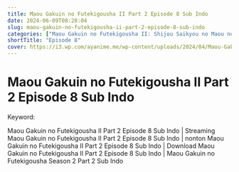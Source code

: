 ```yaml
---
title: Maou Gakuin no Futekigousha II Part 2 Episode 8 Sub Indo
date: 2024-06-09T08:28:04
slug: maou-gakuin-no-futekigousha-ii-part-2-episode-8-sub-indo
categories: ["Maou Gakuin no Futekigousha II: Shijou Saikyou no Maou no Shiso, Tensei shite Shison-tachi no Gakkou e Kayou Part 2"]
shortTitle: "Episode 8"
cover: https://i3.wp.com/ayanime.me/wp-content/uploads/2024/04/Maou-Gakuin-no-Futekigousha-II-Part-2-768x1065-1.jpg
---
```


# Maou Gakuin no Futekigousha II Part 2 Episode 8 Sub Indo

<iframe-loader iframe-src1="https://play.ayanime.me/include/fluidplayer/fluidplayer.php?VideoSrc1=https%3A%2F%2Fdrive.google.com%2Ffile%2Fd%2F1Jc77nj6NvnEq5jQJ40tQ3F0dG5NMYSQi%2Fpreview&VideoType1=video%2Fmp4&VideoQuality1=480p&VideoSrc2=https%3A%2F%2Fdrive.google.com%2Ffile%2Fd%2F18lPf3yB99INwK9WSSeQ5JlM5NiSQNLWC%2Fpreview&VideoType2=video%2Fmp4&VideoQuality2=720p&VideoSrc3=https%3A%2F%2Fdrive.google.com%2Ffile%2Fd%2F1FqPcygRY7ZBEONlOQanW36IAqJ_wDW4A%2Fpreview&VideoType3=video%2Fmp4&VideoQuality3=1080p&VideoSrc4=&VideoType4=&VideoQuality4=&VideoPoster=&VideoTrack1=&kind1=subtitles&srclang1=id&label1=Indonesia&default1=default&VideoTrack2=&kind2=&srclang2=&label2=&player=fluid+player&server=Drive+API&api=&width=100%25&height=900px" iframe-src2="https://drive.google.com/file/d/1FqPcygRY7ZBEONlOQanW36IAqJ_wDW4A/preview"></iframe-loader>

Keyword:
<p>Maou Gakuin no Futekigousha II Part 2 Episode 8 Sub Indo | Streaming Maou Gakuin no Futekigousha II Part 2 Episode 8 Sub Indo | nonton Maou Gakuin no Futekigousha II Part 2 Episode 8 Sub Indo | Download Maou Gakuin no Futekigousha II Part 2 Episode 8 Sub Indo | Maou Gakuin no Futekigousha Season 2 Part 2 Sub Indo</p>

